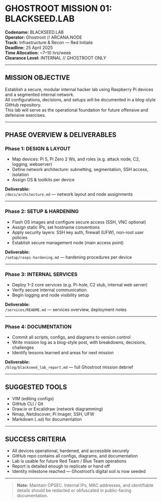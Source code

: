 # GHOSTROOT MISSION 01: BLACKSEED.LAB  
**Codename:** BLACKSEED.LAB  
**Operator:** Ghostroot // ARCANA.NODE  
**Track:** Infrastructure & Recon — Red Initiate  
**Deadline:** 25 April 2025  
**Time Allocation:** ~7–10 hrs/week  
**Clearance Level:** INTERNAL // GHOSTROOT ONLY  

---

## MISSION OBJECTIVE

Establish a secure, modular internal hacker lab using Raspberry Pi devices and a segmented internal network.  
All configurations, decisions, and setups will be documented in a blog-style GitHub repository.  
This lab will serve as the operational foundation for future offensive and defensive exercises.

---

## PHASE OVERVIEW & DELIVERABLES

### **Phase 1: DESIGN & LAYOUT**  
- Map devices: Pi 5, Pi Zero 2 Ws, and roles (e.g. attack node, C2, logging, webserver)  
- Define network architecture: subnetting, segmentation, SSH access, isolation  
- Assign OS & toolkits per device  

**Deliverable:**  
`/docs/architecture.md` — network layout and node assignments

---

### **Phase 2: SETUP & HARDENING**  
- Flash OS images and configure secure access (SSH, VNC optional)  
- Assign static IPs, set hostname conventions  
- Apply security layers: SSH key auth, firewall (UFW), non-root user policies  
- Establish secure management node (main access point)  

**Deliverable:**  
`/setup/raspi-hardening.md` — hardening procedures per device

---

### **Phase 3: INTERNAL SERVICES**  
- Deploy 1–2 core services (e.g. Pi-hole, C2 stub, internal web server)  
- Verify secure internal communication  
- Begin logging and node visibility setup  

**Deliverable:**  
`/services/README.md` — services overview, deployment notes

---

### **Phase 4: DOCUMENTATION**  
- Commit all scripts, configs, and diagrams to version control  
- Write mission log as a blog-style post, with breakdowns, decisions, challenges  
- Identify lessons learned and areas for next mission  

**Deliverable:**  
`/blog/blackseed_lab_report.md` — full Ghostroot mission debrief

---

## SUGGESTED TOOLS  
- VIM (editing configs)  
- GitHub CLI / Git  
- Draw.io or Excalidraw (network diagramming)  
- Nmap, Netdiscover, Pi Imager, SSH, UFW  
- Markdown (`.md`) for documentation  

---

## SUCCESS CRITERIA  
- All devices operational, hardened, and accessible securely  
- GitHub repo contains all configs, diagrams, and documentation  
- Lab is usable for future Red Team / Blue Team operations  
- Report is detailed enough to replicate or hand off  
- Identity milestone reached — Ghostroot’s digital soil is now seeded  

---

> **Note:** Maintain OPSEC. Internal IPs, MAC addresses, and identifiable details should be redacted or obfuscated in public-facing documentation.
